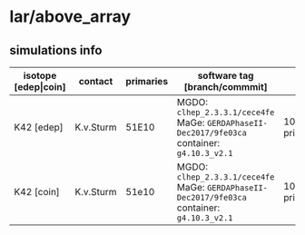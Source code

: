 # lar/above_array

## simulations info

| isotope \[edep\|coin\] | contact   | primaries | software tag \[branch/commmit\]                                                              | notes                     |
| ---------------------- | --------- | --------- | -------------------------------------------------------------------------------------------- | ------------------------- |
| K42 \[edep\]           | K.v.Sturm | 51E10     | MGDO: `clhep_2.3.3.1/cece4fe` MaGe: `GERDAPhaseII-Dec2017/9fe03ca` container: `g4.10.3_v2.1` | 100x1E7+125x4E8 primaries |
| K42 \[coin\]           | K.v.Sturm | 51e10     | MGDO: `clhep_2.3.3.1/cece4fe` MaGe: `GERDAPhaseII-Dec2017/9fe03ca` container: `g4.10.3_v2.1` | 100x1E7+125x4E8 primaries |
